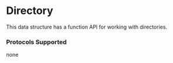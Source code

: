 # Directory

This data structure has a function API for working with directories.

### Protocols Supported

none